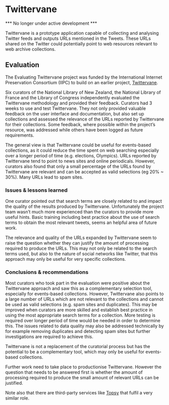 Twittervane
===========

*** No longer under active development ***

Twittervane is a prototype application capable of collecting and analysing Twitter feeds and outputs URLs mentioned in the Tweets. These URLs shared on the Twitter could potentially point to web resources relevant to web archive collections.

Evaluation
----------
The Evaluating Twittervane project was funded by the International Internet Preservation Consortium (IIPC) to build on an earlier project, [Twittervane](http://netpreserve.org/projects/twittervane). 

Six curators of the National Library of New Zealand, the National Library of France and the Library of Congress independently evaluated the Twittervane methodology and provided their feedback. Curators had 3 weeks to use and test Twittervane. They not only provided valuable feedback on the user interface and documentation, but also set up collections and assessed the relevance of the URLs reported by Twittervane for their collections. Some feedback, where possible within the project’s resource, was addressed while others have been logged as future requirements.

The general view is that Twittervane could be useful for events-based collections, as it could reduce the time spent on web searching especially over a longer period of time (e.g. elections, Olympics). URLs reported by Twittervane tend to point to news sites and online periodicals. However, curators also found that only a small percentage of the URLs found by Twittervane are relevant and can be accepted as valid selections (eg 20% ~ 30%). Many URLs lead to spam sites.

### Issues & lessons learned ###

One curator pointed out that search terms are closely related to and impact the quality of the results produced by Twittervane. Unfortunately the project team wasn’t much more experienced than the curators to provide more useful hints. Basic training including best practice about the use of search terms to obtain the most relevant tweets, seems an helpful area of future work.

The relevance and quality of the URLs expanded by Twittervane seem to raise the question whether they can justify the amount of processing required to produce the URLs. This may not only be related to the search terms used, but also to the nature of social networks like Twitter, that this approach may only be useful for very specific collections.


### Conclusions & recommendations ###

Most curators who took part in the evaluation were positive about the Twittervane approach and saw this as a complementary selection tool, especially for events-based collections. However, Twittervane also points to a large number of URLs which are not relevant to the collections and cannot be used as valid selections (e.g. spam sites and duplicates). This may be improved when curators are more skilled and establish best practice in using the most appropriate search terms for a collection. More testing is required over longer period of time would be needed in order to determine this. The issues related to data quality may also be addressed technically by for example removing duplicates and detecting spam sites but further investigations are required to achieve this.

Twittervane is not a replacement of the curatorial process but has the potential to be a complementary tool, which may only be useful for events-based collections. 

Further work need to take place to productionise Twittervane. However the question that needs to be answered first is whether the amount of processing required to produce the small amount of relevant URLs can be justified. 

Note also that there are third-party services like [Topsy](http://topsy.com/) that fulfil a very similar role.
